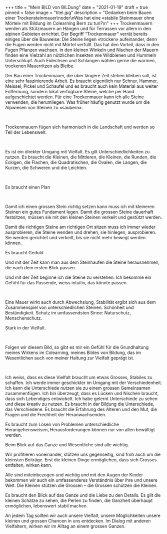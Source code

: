 +++
title = "Mein BILD von BILDung"
date = "2021-01-19"
draft = true
pinned = false
image = "titel.jpg"
description = "Gedanken beim Bauen einer Trockensteinmauer\noder\nWas hat eine «stabile Steinmauer ohne Mörtel» mit Bildung im Colearning Bern zu tun?\n"
+++
Trockenmauern werden als Stützmauern an Hängen und für Terrassen vor allem in den alpinen Gebieten errichtet. Der Begriff “Trockenmauer” verrät bereits einiges über die Bauweise: Die Steine liegen «trocken» aufeinander, denn die Fugen werden nicht mit Mörtel verfüllt. Das hat den Vorteil, dass in den Fugen Pflanzen wachsen. in den kleinen Winkeln und Nischen der Mauern finden eine Vielzahl an nützlichen Insekten wie Wildbienen und Hummeln Unterschlupf. Auch Eidechsen und Schlangen wählen gerne die warmen, trockenen Mauerritzen als Bleibe.

Der Bau einer Trockenmauer, die über längere Zeit stehen bleiben soll, ist eine sehr faszinierende Arbeit. Es braucht eigentlich nur Schnur, Hammer, Meissel, Pickel und Schaufel und es braucht auch kein Material aus weiter Entfernung, sondern lokal verfügbare Steine, welche per Hand aufgeschichtet werden. Für eine Trockenmauer kann ich alle Steine verwenden, die herumliegen. Was früher häufig genutzt wurde um die Alpwiesen von Steinen zu «säubern».

 

Trockenmauern fügen sich harmonisch in die Landschaft und werden so Teil der Lebenswelt.

 

Es ist ein direkter Umgang mit Vielfalt. Es gilt Unterschiedlichkeiten zu nutzen. Es braucht die Kleinen, die Mittleren, die Kleinen, die Runden, die Eckigen, die Flachen, die Quadratischen, die Ovalen, die Langen, die Kurzen, die Schweren und die Leichten.

 

Es braucht einen Plan

 

Damit ich einen grossen Stein richtig setzen kann muss ich mit kleineren Steinen ein gutes Fundament legen. Damit die grossen Steine dauerhaft festsitzen, müssen sie mit den kleinen Steinen verkeilt und gestützt werden.

Damit die richtigen Steine am richtigen Ort sitzen muss ich immer wieder ausprobieren, die Steine wenden und drehen, sie hinlegen, ausprobieren. Sie werden gerichtet und verkeilt, bis sie nicht mehr bewegt werden können.

Es braucht Geduld

Und mit der Zeit kann man aus dem Steinhaufen die Steine herausnehmen, die nach dem ersten Blick passen.

Und mit der Zeit beginne ich die Steine zu verstehen. Ich bekomme ein Gefühl für das Passende, weiss intuitiv, das könnte passen.

 

Eine Mauer wirkt auch durch Abwechslung, Stabilität ergibt sich aus dem Zusammenspiel von unterschiedlichen Steinen. Schönheit und Beständigkeit. Schutz im umfassendsten Sinne: Naturschutz, Menschenschutz.

Stark in der Vielfalt.

 

Folgen wir diesem Bild, so gibt es mir ein Gefühl für die Grundhaltung meines Wirkens im Colearning, meines Bildes von Bildung, das im Wesentlichen auch von meiner Haltung zur Vielfalt geprägt ist.

 

Ich weiss, dass es diese Vielfalt braucht um etwas Grosses, Stabiles zu schaffen. Ich werde immer geschickter im Umgang mit der Verschiedenheit. Ich kann die Unterschiede nutzen sie zu einem grossen Gemeinsamen zusammenfügen. Ich bin überzeugt, dass es Lücken und Nischen braucht, dass sich Lebendiges entwickelt. Ich habe gelernt Unterschiede zu sehen und diese kreativ zu nutzen. Es braucht in der Bildung die Unterschiede, das Verschiedene. Es braucht die Erfahrung des Älteren und den Mut, die Fragen und die Frechheit der Heranwachsenden.

Es braucht zum Lösen von Problemen unterschiedliche Herangehensweisen, Herausforderungen können nur von allen bewältigt werden.

Beim Blick auf das Ganze und Wesentliche sind alle wichtig.

Wir profitieren voneinander, stützen uns gegenseitig, sind froh auch um die kleinsten Beiträge. Erst die kleinen Dinge ermöglichen, dass sich Grosses entfalten, wirken kann.

Alle sind miteinbezogen und wichtig und mit den Augen der Kinder bekommen wir auch ein umfassenderes Verständnis über ihre und unsere Welt. Die Kleinen stützen die Grossen – die Grossen schützen die Kleinen.

Es braucht den Blick auf das Ganze und die Liebe zu den Details. Es gilt die kleinen Schätze zu sehen, die Perlen zu finden, die Ganzheit überhaupt ermöglichen, lebenswert stabil machen.

An jedem Tag sollten wir auch unsere Vielfalt, unsere Möglichkeiten unsere kleinen und grossen Chancen in uns entdecken. Im Dialog mit anderen Vielfaltern, wirken wir im Alltag an einem grossen Ganzen.



<!--EndFragment-->